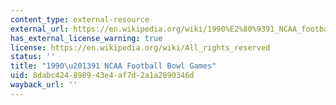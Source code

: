 ```yaml
---
content_type: external-resource
external_url: https://en.wikipedia.org/wiki/1990%E2%80%9391_NCAA_football_bowl_games
has_external_license_warning: true
license: https://en.wikipedia.org/wiki/All_rights_reserved
status: ''
title: "1990\u201391 NCAA Football Bowl Games"
uid: 8dabc424-8989-43e4-af7d-2a1a2890346d
wayback_url: ''
---
```


